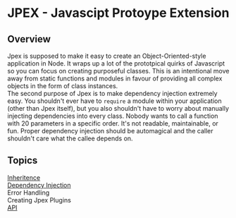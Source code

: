 JPEX - Javascipt Protoype Extension
===================================

Overview
--------
Jpex is supposed to make it easy to create an Object-Oriented-style application in Node. It wraps up a lot of the prototpical quirks of Javascript so you can focus on creating purposeful classes. This is an intentional move away from static functions and modules in favour of providing all complex objects in the form of class instances.  
The second purpose of Jpex is to make dependency injection extremely easy. You shouldn't ever have to `require` a module within your application (other than Jpex itself), but you also shouldn't have to worry about manually injecting dependencies into every class. Nobody wants to call a function with 20 parameters in a specific order. It's not readable, maintainable, or fun. Proper dependency injection should be automagical and the caller shouldn't care what the callee depends on.


Topics
------
[Inheritence](./inheritence.md)  
[Dependency Injection](./di.md)  
Error Handling  
Creating Jpex Plugins  
[API](./api/index.md)  